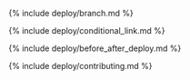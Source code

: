 {% include deploy/branch.md %}

{% include deploy/conditional_link.md %}

{% include deploy/before_after_deploy.md %}

{% include deploy/contributing.md %}

